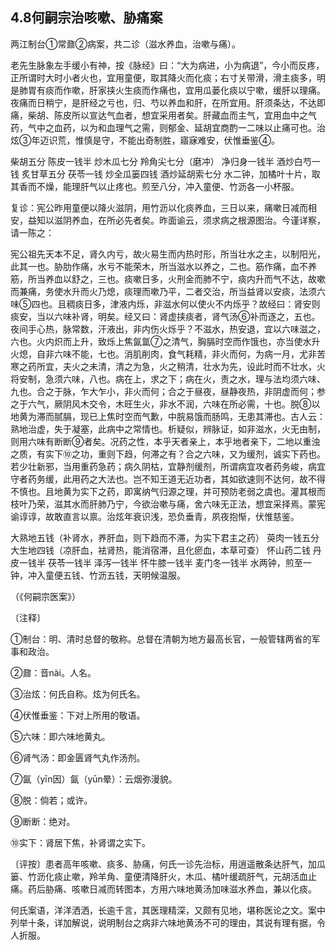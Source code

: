 ## 4.8何嗣宗治咳嗽、胁痛案

两江制台①常鼐②病案，共二诊（滋水养血，治嗽与痛）。

老先生脉象左手缓小有神，按《脉经》曰：“大为病进，小为病退”，今小而反疼，正所谓时大时小者火也，宜用童便，取其降火而化痰；右寸关带滑，滑主痰多，明是肺胃有痰而作嗽，肝家挟火生痰而作痛也，宜用瓜蒌化痰以宁嗽，缓肝以理痛。夜痛而日稍宁，是肝经之亏也，归、芍以养血和肝，在所宜用。肝须条达，不达即痛，柴胡、陈皮所以宣达气血者，想宜采用者矣。肝藏血而主气，宜用血中之气药，气中之血药，以为和血理气之需，则郁金、延胡宜商酌一二味以止痛可也。治炫③年迈识荒，惟慎是守，不能出奇制胜，寤寐难安，伏惟垂鉴④。

柴胡五分  陈皮一钱半  炒木瓜七分  羚角尖七分（磨冲）  净归身一钱半  酒炒白芍一钱  炙甘草五分  茯苓一钱  炒全瓜篓四钱  酒炒延胡索七分  水二钟，加橘叶十片，取其香而不燥，能理肝气以止疼也。煎至八分，冲入童便、竹沥各一小杯服。

复诊：宪公昨用童便以降火滋阴，用竹沥以化痰养血，三日以来，痛嗽日减而相安，益知以滋阴养血，在所必先者矣。昨面谕云，须求病之根源图治。今谨详察，请一陈之：

宪公祖先天本不足，肾久内亏，故火易生而内热时形，所当壮水之主，以制阳光，此其一也。胁肋作痛，水亏不能荣木，所当滋水以养之，二也。筋作痛，血不养筋，所当养血以舒之，三也。痰嗽日多，火刑金而肺不宁，痰内升而气不达，故嗽而兼痛，务使水升而火乃熄，痰理而嗽乃平，二者交治，所当益肾以安痰，法须六味⑤四也。且稠痰日多，津液内烁，非滋水何以使火不内烁乎？故经曰：肾安则痰安，当以六味补肾，明矣。经又曰：肾虚挟痰者，肾气汤⑥补而逐之，五也。夜间手心热，脉常数，汗液出，非内伤火烁乎？不滋水，热安退，宜以六味滋之，六也。火内炽而上升，致烁上焦氤氲⑦之清气，胸膈时空而作饿也，亦当使水升火熄，自非六味不能，七也。消肌削肉，食气耗精，非火而何，为病一月，尤非苦寒之药所宜，夫火之未清，清之为急，火之稍清，壮水为先，设此时而不壮水，火将安制，急须六味，八也。病在上，求之下；病在火，责之水，理与法均须六味、九也。合之于脉，乍大乍小，非火而何；合之于昼夜，昼静夜热，非阴虚而何；参之于六气，厥阴风木交令，木旺生火，非水不润，六味在所必需，十也。脱⑧以地黄为滞而腻膈，现已上焦时空而气歉，中脘易饿而肠鸣，无患其滞也。古人云：熟地治虚，失于凝塞，此病中之常情也。析疑似，辨脉证，如非滋水，火无由制，则用六味有断断⑨者矣。况药之性，本乎天者亲上，本乎地者亲下，二地以重浊之质，有实下⑩之功，重则下趋，何滞之有？合之六味，又为缓剂，诚实下药也。若少壮新邪，当用重药急药；病久阴枯，宜静剂缓剂，所谓病宜攻者药务峻，病宜守者药务缓，此用药之大法也。岂不知王道无近功者，其如欲速则不达何，故不得不慎也。且地黄为实下之药，即寓纳气归源之理，并可预防老弱之虞也。灌其根而枝叶乃荣，滋其水而肝肺乃宁，今欲治嗽与痛，舍六味无正法，想宜采择焉。蒙宪谕谆谆，故敢直言以禀。治炫年衰识浅，恐负垂青，夙夜抱惭，伏惟慈鉴。

大熟地五钱（补肾水，养肝血，则下趋而不滞，为实下君主之药）  萸肉一钱五分  大生地四钱（凉肝血，袪肾热，能消宿滞，且化瘀血，本草可查）  怀山药二钱  丹皮一钱半  茯苓一钱半  泽泻一钱半  怀牛膝一钱半  麦门冬一钱半  水两钟，煎至一钟，冲入童便五钱、竹沥五钱，天明候温服。

（《何嗣宗医案》）

〔注释〕

①制台：明、清时总督的敬称。总督在清朝为地方最高长官，一般管辖两省的军事和政治。

②鼐：音nài。人名。

③治炫：何氏自称。炫为何氏名。

④伏惟垂鉴：下对上所用的敬语。

⑤六味：即六味地黄丸。

⑥肾气汤：即金匮肾气丸作汤剂。

⑦氤（yīn因）氤（yūn晕）：云烟弥漫貌。

⑧脱：倘若；或许。

⑨断断：绝对。

⑩实下：肾居下焦，补肾谓之实下。

〔评按〕患者高年咳嗽、痰多、胁痛，何氏一诊先治标，用逍遥散条达肝气，加瓜篓、竹沥化痰止嗽，羚羊角、童便清降肝火，木瓜、橘叶缓疏肝气，元胡活血止痛。药后胁痛、咳嗽日减而转图本，方用六味地黄汤加味滋水养血，兼以化痰。

何氏案语，洋洋洒洒，长逾千言，其医理精深，又颇有见地，堪称医论之文。案中列举十条，详加解说，说明制台之病非六味地黄汤不可的理由，其说有理有据，令人折服。
